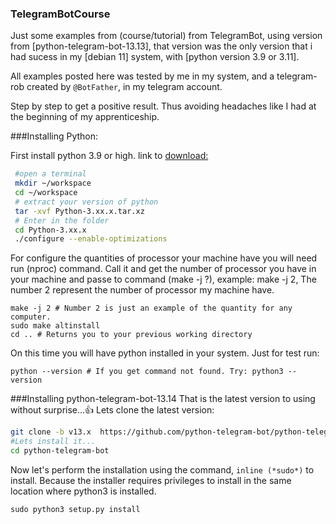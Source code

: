 ### TelegramBotCourse
Just some examples from (course/tutorial) from TelegramBot, using version from [python-telegram-bot-13.13], that version was the only version that i had sucess in my [debian 11] system, with [python version 3.9 or 3.11].

All examples posted here was tested by me in my system, and a telegram-rob created by `@BotFather`, in my telegram account.

Step by step to get a positive result. Thus avoiding headaches like I had at the beginning of my apprenticeship.

###Installing Python:

First install python 3.9 or high. link to [download:](https://www.python.org/downloads/)

```bash
 #open a terminal
 mkdir ~/workspace
 cd ~/workspace
 # extract your version of python
 tar -xvf Python-3.xx.x.tar.xz 
 # Enter in the folder
 cd Python-3.xx.x 
 ./configure --enable-optimizations
```
For configure the quantities of processor your machine have you will need run (nproc) command. Call it and get the number of processor you have in your machine and passe to command (make -j ?), example: make -j 2, The number 2 represent the number of processor my machine have.

``` 
make -j 2 # Number 2 is just an example of the quantity for any computer.
sudo make altinstall
cd .. # Returns you to your previous working directory
```

On this time you will have python installed in your system. Just for test run: 

```
python --version # If you get command not found. Try: python3 --version
```
###Installing python-telegram-bot-13.14 
That is the latest version to using without surprise...👍
Lets clone the latest version: 

```bash
git clone -b v13.x  https://github.com/python-telegram-bot/python-telegram-bot --recursive
#Lets install it...
cd python-telegram-bot
```
Now let's perform the installation using the command, `inline (*sudo*)` to install. Because the installer requires privileges to install in the same location where python3 is installed.

```
sudo python3 setup.py install

```
 



